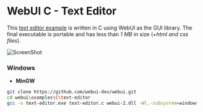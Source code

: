 
# WebUI C - Text Editor

This [text editor example](https://github.com/webui-dev/webui/tree/main/examples/C/text-editor) is written in C using WebUI as the GUI library. The final executable is portable and has less than _1 MB_ in size (_+html and css files_).

![ScreenShot](webui_c_example.png)

### Windows

- **MinGW**
```sh
git clone https://github.com/webui-dev/webui.git
cd webui\examples\C\text-editor
gcc -o text-editor.exe text-editor.c webui-2.dll -Wl,-subsystem=windows -lcomdlg32
```
